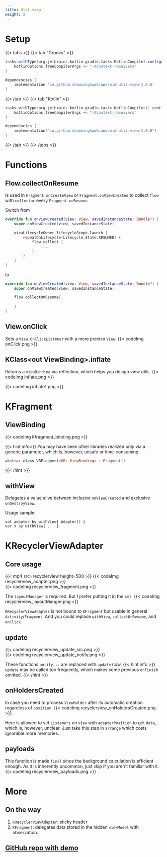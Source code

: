```yaml
---
title: Util-view
weight: 2
---
```


# Setup
{{< tabs >}}
{{< tab "Groovy" >}}

```groovy
tasks.withType(org.jetbrains.kotlin.gradle.tasks.KotlinCompile).configureEach{
    kotlinOptions.freeCompilerArgs += "-Xcontext-receivers"
}

dependencies {
    implementation 'io.github.shawxingkwok:android-util-view:1.0.0'
}
```
{{< /tab >}}
{{< tab "Kotlin" >}}

```kotlin
tasks.withType<org.jetbrains.kotlin.gradle.tasks.KotlinCompile>().configureEach {
    kotlinOptions.freeCompilerArgs += "-Xcontext-receivers"
}

dependencies {
    implementation("io.github.shawxingkwok:android-util-view:1.0.0")
}
```
{{< /tab >}}
{{< /tabs >}}

# Functions
## Flow.collectOnResume
Is used in `Fragment.onCreateView` or `Fragment.onViewCreated` to 
collect `flow` with `collector` every `Fragment.onResume`.

Switch from
```kotlin
override fun onViewCreated(view: View, savedInstanceState: Bundle?) {
    super.onViewCreated(view, savedInstanceState)

    viewLifecycleOwner.lifecycleScope.launch {
        repeatOnLifecycle(Lifecycle.State.RESUMED) {
            flow.collect {
                ...
            }
        }
    }
}
```
to
```kotlin
override fun onViewCreated(view: View, savedInstanceState: Bundle?) {
    super.onViewCreated(view, savedInstanceState)

    flow.collectOnResume{
        ...
    }
}
```

## View.onClick
Sets a `View.OnClickListener` with a more precise `View`.
{{< codeImg onClick.png >}}

## KClass\<out ViewBinding>.inflate
Returns a `viewBinding` via reflection, which helps you design view utils.
{{< codeImg inflate.png >}}

{{< codeImg inflate1.png >}}

# KFragment
## ViewBinding
{{< codeImg kfragment_binding.png >}}

{{< hint info>}}
You may have seen other libraries realized only via a generic parameter, which is, however, unsafe or 
time-consuming.
```kotlin
abstrac class VBFragment<VB: ViewBinding> : Fragment()
```
{{< /hint >}}
 
## withView
Delegates a value alive between inclusive `onViewCreated` and exclusive `onDestroyView`.

Usage sample:
```
val adapter by withView{ Adapter() }
var x by withView{ ... }
```

# KRecyclerViewAdapter
## Core usage
{{< mp4 src=recyclerview height=500 >}}
{{< codeImg recyclerview_adapter.png >}}
<br>
{{< codeImg recyclerview_fragment.png >}}

The `layoutManager` is required. But I prefer putting it in the `xml`.
{{< codeImg recyclerview_layoutManger.png >}}

`KRecyclerViewAdapter` is not bound to `KFragment` but usable in general `Activity`/`Fragment`. 
And you could replace `withView`, `collectOnResume`, and `onClick`.

## update
{{< codeImg recyclerview_update_src.png >}}
<br>
{{< codeImg recyclerview_update_notify.png >}}

These functions `notify...`  are replaced with `update` now.
{{< hint info >}}
`update` may be called too frequently, which makes some previous `onFinish` omitted.
{{< /hint >}}

## onHoldersCreated
In case you need to process `ViewHolder` after its automatic creation regardless of `position`.
{{< codeImg recyclerview_onHoldersCreated.png >}}

Here is allowed to set `Listeners` on `view` with `adapterPosition` to get `data`, which is, however, unclear. Just
take this step in `arrange` which costs ignorable more memories.

## payloads 
This function is made `final` since the background calculation is efficient enough. As it is inherently 
uncommon, just skip if you aren't familiar with it. 
{{< codeImg recyclerview_payloads.png >}}

# More 
## On the way
1. `KRecyclerViewAdapter`: sticky header 
2. `KFragment`: delegates data stored in the hidden `viewModel` with observation. 

## <a href="https://github.com/ShawxingKwok/AndroidUtil-View" target="_blank"> GitHub repo with demo</a>